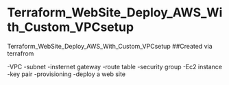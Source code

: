 # Terraform_WebSite_Deploy_AWS_With_Custom_VPCsetup
Terraform_WebSite_Deploy_AWS_With_Custom_VPCsetup
##Created via terrafrom

-VPC
 -subnet
 -insternet gateway
 -route table
 -security group
-Ec2 instance
 -key pair
 -provisioning
  -deploy a web site
